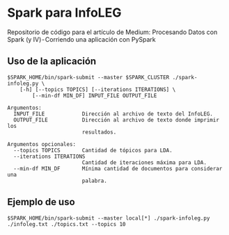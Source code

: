 # Spark para InfoLEG

Repositorio de código para el artículo de Medium: Procesando Datos con Spark (y IV) - Corriendo una aplicación con PySpark

## Uso de la aplicación

    $SPARK_HOME/bin/spark-submit --master $SPARK_CLUSTER ./spark-infoleg.py \
        [-h] [--topics TOPICS] [--iterations ITERATIONS] \
            [--min-df MIN_DF] INPUT_FILE OUTPUT_FILE

    Argumentos:
      INPUT_FILE            Dirección al archivo de texto del InfoLEG.
      OUTPUT_FILE           Dirección al archivo de texto donde imprimir los
                            resultados.

    Argumentos opcionales:
      --topics TOPICS       Cantidad de tópicos para LDA.
      --iterations ITERATIONS
                            Cantidad de iteraciones máxima para LDA.
      --min-df MIN_DF       Mínima cantidad de documentos para considerar una
                            palabra.

## Ejemplo de uso

    $SPARK_HOME/bin/spark-submit --master local[*] ./spark-infoleg.py ./infoleg.txt ./topics.txt --topics 10
